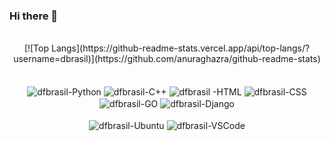 ### Hi there 👋




<div align="center">
</br>
  <div align="center">
   [![Top Langs](https://github-readme-stats.vercel.app/api/top-langs/?username=dbrasil)](https://github.com/anuraghazra/github-readme-stats)
</div>
</div>
</br>
<div align="center">
<div style="display: inline_block"><br>
  <img align="center" alt="dfbrasil-Python" src="https://img.shields.io/badge/Python-FFD43B?style=for-the-badge&logo=python&logoColor=blue">
  <img align="center" alt="dfbrasil-C++" src="https://img.shields.io/badge/C%2B%2B-00599C?style=for-the-badge&logo=c%2B%2B&logoColor=white">
  <img align="center" alt="dfbrasil -HTML" src="https://img.shields.io/badge/HTML5-E34F26?style=for-the-badge&logo=html5&logoColor=white">
  <img align="center" alt="dfbrasil-CSS" src="https://img.shields.io/badge/CSS3-1572B6?style=for-the-badge&logo=css3&logoColor=white">
  <img align="center" alt="dfbrasil-GO" src="https://img.shields.io/badge/Go-00ADD8?style=for-the-badge&logo=go&logoColor=white">
  <img align="center" alt="dfbrasil-Django" src="https://img.shields.io/badge/Django-092E20?style=for-the-badge&logo=django&logoColor=green">
  <div align="center">
    <br>
    <img align="center" alt="dfbrasil-Ubuntu" src="https://img.shields.io/badge/Ubuntu-E95420?style=for-the-badge&logo=ubuntu&logoColor=white">
    <img align="center" alt="dfbrasil-VSCode" src="https://img.shields.io/badge/VSCode-0078D4?style=for-the-badge&logo=visual%20studio%20code&logoColor=white">
  </div>
  
 
</div>
 </div>
 


<!--
**dfbrasil/dfbrasil** is a ✨ _special_ ✨ repository because its `README.md` (this file) appears on your GitHub profile.

Here are some ideas to get you started:

- 🔭 I’m currently working on ...
- 🌱 I’m currently learning ...
- 👯 I’m looking to collaborate on ...
- 🤔 I’m looking for help with ...
- 💬 Ask me about ...
- 📫 How to reach me: ...
- 😄 Pronouns: ...
- ⚡ Fun fact: ...
-->
